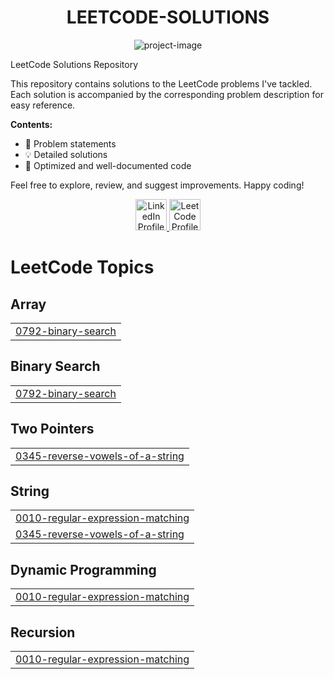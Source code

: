 <h1 align="center" id="title">LEETCODE-SOLUTIONS</h1>
<p align="center">
  <img src="https://encrypted-tbn0.gstatic.com/images?q=tbn:ANd9GcQvhFQX5MMDl81fsQPbYdEnsO0g8d6QWdjQ5g&amp;s" alt="project-image">
</p>
<p id="description">
  LeetCode Solutions Repository
  
  This repository contains solutions to the LeetCode problems I've tackled. Each solution is accompanied by the corresponding problem description for easy reference.

  **Contents:**
  - 📝 Problem statements
  - 💡 Detailed solutions
  - 🚀 Optimized and well-documented code

  Feel free to explore, review, and suggest improvements. Happy coding!
</p>

<p align="center">
  <a href="https://www.linkedin.com/in/ganpat-singh-aabb4a285/">
    <img src="https://upload.wikimedia.org/wikipedia/commons/c/ca/LinkedIn_logo_initials.png" alt="LinkedIn Profile" width="50" height="50">
  </a>
  <a href="https://leetcode.com/Ganpat_singh">
    <img src="https://upload.wikimedia.org/wikipedia/commons/1/19/LeetCode_logo_black.png" alt="LeetCode Profile" width="50" height="50">
  </a>
</p>

<!---LeetCode Topics Start-->
# LeetCode Topics
## Array
|  |
| ------- |
| [0792-binary-search](https://github.com/Ganpatsingh05/Leetcode-Solutions/tree/master/0792-binary-search) |
## Binary Search
|  |
| ------- |
| [0792-binary-search](https://github.com/Ganpatsingh05/Leetcode-Solutions/tree/master/0792-binary-search) |
## Two Pointers
|  |
| ------- |
| [0345-reverse-vowels-of-a-string](https://github.com/Ganpatsingh05/Leetcode-Solutions/tree/master/0345-reverse-vowels-of-a-string) |
## String
|  |
| ------- |
| [0010-regular-expression-matching](https://github.com/Ganpatsingh05/Leetcode-Solutions/tree/master/0010-regular-expression-matching) |
| [0345-reverse-vowels-of-a-string](https://github.com/Ganpatsingh05/Leetcode-Solutions/tree/master/0345-reverse-vowels-of-a-string) |
## Dynamic Programming
|  |
| ------- |
| [0010-regular-expression-matching](https://github.com/Ganpatsingh05/Leetcode-Solutions/tree/master/0010-regular-expression-matching) |
## Recursion
|  |
| ------- |
| [0010-regular-expression-matching](https://github.com/Ganpatsingh05/Leetcode-Solutions/tree/master/0010-regular-expression-matching) |
<!---LeetCode Topics End-->